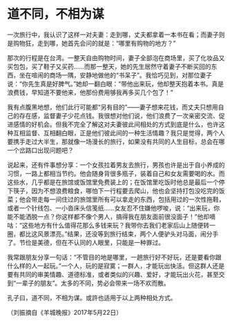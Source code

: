 # 道不同，不相为谋

一次旅行中，我认识了这样一对夫妻：走到哪，丈夫都拿着一本书在看；而妻子则是购物狂，走到哪，她首先会问的就是：“哪里有购物的地方？” 

那次的行程是在台湾。一整天自由购物时间，妻子全部泡在商场里，买了化妆品又买包包，买了鞋子又买药……而那一整天，她的先生居然守着妻子不断买回的东西，坐在喧闹的商场一隅，安静地做他的“书呆子”。我恰巧见到，对那位妻子说：“你先生真是好脾气。”她却一翻白眼：“带他出来玩，他却整天抱着本书。真是浪费钱，早知道不要他来，他那份费用够我再多买几个包了！” 

我有点腹黑地想，他们此行可能都“另有目的”——妻子想来花钱，而丈夫只想用自己的存在感，监督妻子少花点钱。我很想对他们说，他们浪费了一次亲密交流、促进感情的好机会。但我不完全了解这对夫妻彼此间相处的方式到底是什么，也许这种互相监督、互相翻白眼，正是他们彼此间的一种生活情趣？我只是觉得，两个人要携手走过大半生，那就像一场漫长的旅行，如果没有共同的人生目标，总会在哪一个岔路口出现问题吧？ 

说起来，还有件事想分享：一个女孩拉着男友去旅行，男孩也许是出于自小养成的习惯，一路上都相当节约。他会随身背很多瓶子，装着自己和女友需要喝的水。而这些水，几乎都是在旅馆或饭馆里免费装上的；在饭馆里吃饭时他总是最后一个停下筷子，因为不想浪费粮食，哪怕下一行程要去爬山，他也会坚持打包没吃完的饭菜；他会带走每一间住过的旅馆里所有可以拿走的东西，包括用过的一次性拖鞋，或者一个针线包、一小沓床头信笺纸……女友忍不住嫌他啰唆，说：“出来玩，你能不能洒脱一点？你这样都不像个男人，搞得我在朋友面前很没面子！”他却嘀咕：“这些地方有什么值得花那么多钱来玩？我带你去我们老家后山上随便转一圈，都比这风景漂亮。”结果，还没等到旅行结束，两个人便驴头对马面，闹分手了。节俭是美德，但在不认同的人眼里，只能是一种罪过。 

我常跟朋友分享一句话：“不管目的地是哪里，一趟旅行好不好玩，还是要看你跟什么样的人一起玩。”一个人，玩的是寂寞；一群人，才能玩出快活。但这群人还是要有共同的审美情趣、道德标准，或者类似的兴趣、爱好，才能玩出火花，甚至交到“一辈子的朋友”。太多的不同，势必会带来一场不欢而散。 

孔子曰，道不同，不相为谋。或許也适用于以上两种相处方式。 

（刘振摘自《羊城晚报》2017年5月22日）